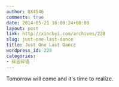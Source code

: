 ```yaml
---
author: QX4546
comments: true
date: 2014-05-21 16:00:24+00:00
layout: post
link: http://xinchyi.com/archives/228
slug: just-one-last-dance
title: Just One Last Dance
wordpress_id: 228
categories:
- 碎言碎语
---
```


Tomorrow will come and it's time to realize.
